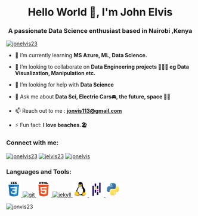 <h1 align="center">Hello World 👋, I'm John Elvis</h1>
<h3 align="center">A passionate Data Science enthusiast based in Nairobi ,Kenya</h3>

<p align="left"> <a href="https://twitter.com/jonelvis23" target="blank"><img src="https://img.shields.io/twitter/follow/jonelvis23?logo=twitter&style=for-the-badge" alt="jonelvis23" /></a> </p>

- 🌱 I’m currently learning **MS Azure, ML, Data Science.**

- 👯 I’m looking to collaborate on **Data Engineering projects 👨🏾‍💻 eg Data Visualization, Manipulation etc.**

- 🤝 I’m looking for help with **Data Science**

- 💬 Ask me about **Data Sci, Electric Cars🚘, the future, space 🌌🚀**

- 📫 Reach out to me : **jonvis113@gmail.com**

- ⚡ Fun fact: **I love beaches.🏖**

<h3 align="left">Connect with me:</h3>
<p align="left">
<a href="https://twitter.com/jonelvis23" target="blank"><img align="center" src="https://raw.githubusercontent.com/rahuldkjain/github-profile-readme-generator/master/src/images/icons/Social/twitter.svg" alt="jonelvis23" height="30" width="40" /></a>
<a href="https://linkedin.com/in/jelvis23" target="blank"><img align="center" src="https://raw.githubusercontent.com/rahuldkjain/github-profile-readme-generator/master/src/images/icons/Social/linked-in-alt.svg" alt="jelvis23" height="30" width="40" /></a>
<a href="https://kaggle.com/jonelvis" target="blank"><img align="center" src="https://raw.githubusercontent.com/rahuldkjain/github-profile-readme-generator/master/src/images/icons/Social/kaggle.svg" alt="jonelvis" height="30" width="40" /></a>
</p>

<h3 align="left">Languages and Tools:</h3>
<p align="left"> <a href="https://www.w3schools.com/css/" target="_blank" rel="noreferrer"> <img src="https://raw.githubusercontent.com/devicons/devicon/master/icons/css3/css3-original-wordmark.svg" alt="css3" width="40" height="40"/> </a> <a href="https://git-scm.com/" target="_blank" rel="noreferrer"> <img src="https://www.vectorlogo.zone/logos/git-scm/git-scm-icon.svg" alt="git" width="40" height="40"/> </a> <a href="https://www.w3.org/html/" target="_blank" rel="noreferrer"> <img src="https://raw.githubusercontent.com/devicons/devicon/master/icons/html5/html5-original-wordmark.svg" alt="html5" width="40" height="40"/> </a> <a href="https://jekyllrb.com/" target="_blank" rel="noreferrer"> <img src="https://www.vectorlogo.zone/logos/jekyllrb/jekyllrb-icon.svg" alt="jekyll" width="40" height="40"/> </a> <a href="https://www.linux.org/" target="_blank" rel="noreferrer"> <img src="https://raw.githubusercontent.com/devicons/devicon/master/icons/linux/linux-original.svg" alt="linux" width="40" height="40"/> </a> <a href="https://pandas.pydata.org/" target="_blank" rel="noreferrer"> <img src="https://raw.githubusercontent.com/devicons/devicon/2ae2a900d2f041da66e950e4d48052658d850630/icons/pandas/pandas-original.svg" alt="pandas" width="40" height="40"/> </a> <a href="https://www.python.org" target="_blank" rel="noreferrer"> <img src="https://raw.githubusercontent.com/devicons/devicon/master/icons/python/python-original.svg" alt="python" width="40" height="40"/> </a> </p>

<p><img align="center" src="https://github-readme-streak-stats.herokuapp.com/?user=jonvis23&" alt="jonvis23" /></p>




<!---
jonvis23/jonvis23 is a ✨ special ✨ repository because its `README.md` (this file) appears on your GitHub profile.
You can click the Preview link to take a look at your changes.
--->

